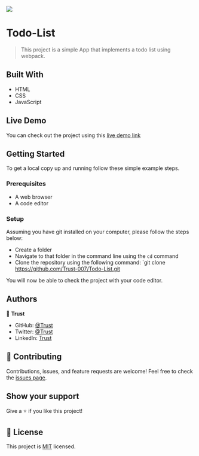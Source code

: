 ![](https://img.shields.io/badge/Microverse-blueviolet)

# Todo-List

> This project is a simple App that implements a todo list using webpack.

## Built With

- HTML
- CSS
- JavaScript

## Live Demo

You can check out the project using this [live demo link](https://trust-007.github.io/Todo-List/)

## Getting Started

To get a local copy up and running follow these simple example steps.

### Prerequisites

- A web browser
- A code editor

### Setup

Assuming you have git installed on your computer, please follow the steps below:

- Create a folder
- Navigate to that folder in the command line using the `cd` command
- Clone the repository using the following command: `git clone https://github.com/Trust-007/Todo-List.git

You will now be able to check the project with your code editor.

## Authors

👤 **Trust**

- GitHub: [@Trust](https://github.com/Trust-007)
- Twitter: [@Trust](https://twitter.com/simeontrust7)
- LinkedIn: [Trust](https://www.linkedin.com/in/trust-simeon)

## 🤝 Contributing

Contributions, issues, and feature requests are welcome!
Feel free to check the [issues page](../../issues/).

## Show your support

Give a ⭐️ if you like this project!

## 📝 License

This project is [MIT](./LICENSE) licensed.
